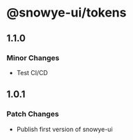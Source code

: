 # @snowye-ui/tokens

## 1.1.0

### Minor Changes

- Test CI/CD

## 1.0.1

### Patch Changes

- Publish first version of snowye-ui
